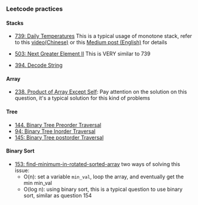 ### Leetcode practices

#### Stacks

- [739: Daily Temperatures](https://leetcode.com/problems/daily-temperatures/)
  This is a typical usage of monotone stack, refer to this [video(Chinese)](https://leetcode-cn.com/problems/daily-temperatures/solution/leetcode-tu-jie-739mei-ri-wen-du-by-misterbooo/) or this [Medium post (English)](https://medium.com/@vishnuvardhan623/monotonic-stack-e9dcc4fa8c3e) for details

- [503: Next Greater Element II](https://leetcode.com/problems/next-greater-element-ii/)
  This is VERY similar to 739

- [394. Decode String](https://leetcode.com/problems/decode-string/)



#### Array
- [238. Product of Array Except Self](https://leetcode.com/problems/product-of-array-except-self/):
    Pay attention on the solution on this question, it's a typical solution for this kind of problems


#### Tree
- [144. Binary Tree Preorder Traversal](https://leetcode.com/problems/binary-tree-preorder-traversal/)
- [94: Binary Tree Inorder Traversal](https://leetcode.com/problems/binary-tree-inorder-traversal/)
- [145: Binary Tree postorder Traversal ](https://leetcode.com/problems/binary-tree-postorder-traversal/)

#### Binary Sort
- [153: find-minimum-in-rotated-sorted-array](https://leetcode.com/problems/find-minimum-in-rotated-sorted-array/)
   two ways of solving this issue:
   - O(n): set a variable `min_val`, loop the array, and eventually get the min min_val
   - O(log n): using binary sort, this is a typical question to use binary sort, similar as question 154 
